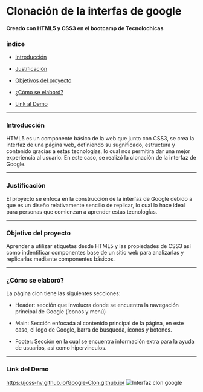 # Clonación de la interfas de google  
#### Creado con HTML5 y CSS3 en el bootcamp de Tecnolochicas

### índice
* [Introducción](https://github.com/Joss-HV/Google-Clon/blob/main/README.md#introducci%C3%B3n)

* [Justificación](https://github.com/Joss-HV/Google-Clon/blob/main/README.md#justificaci%C3%B3n)

* [Objetivos del proyecto](https://github.com/Joss-HV/Google-Clon/blob/main/README.md#objetivo-del-proyecto)

* [¿Cómo se elaboró?](https://github.com/Joss-HV/Google-Clon/blob/main/README.md#c%C3%B3mo-se-elabor%C3%B3)

* [Link al Demo](https://github.com/Joss-HV/Google-Clon/blob/main/README.md#link-del-demo)

***
### Introducción
HTML5 es un componente básico de la web que junto con CSS3, se crea la interfaz de una página web, definiendo su sugnificado, estructura y contenido gracias a estas tecnologías, lo cual nos permitira dar una mejor experiencia al usuario.
En este caso, se realizó la clonación de la interfaz de Google.
***
### Justificación
El proyecto se enfoca en la construcción de la interfaz de Google debido a que es un diseño relativamente sencillo de replicar, lo cual lo hace ideal para personas que comienzan a aprender estas tecnologías. 
***
### Objetivo del proyecto
Aprender a utilizar etiquetas desde HTML5 y las propiedades de CSS3 así como indentificar componentes base de un sitio web para analizarlas y replicarlas mediante componentes básicos.
***
### ¿Cómo se elaboró?
La página clon tiene las siguientes secciones:

* Header: sección que involucra donde se encuentra la navegación principal de Google (íconos y menú)

* Main: Sección enfocada al contenido principal de la página, en este caso, el logo de Google, barra de busqueda, íconos y botones.

* Footer: Sección en la cual se encuentra información extra para la ayuda de usuarios, así como hipervinculos.
***
### Link del Demo
https://joss-hv.github.io/Google-Clon.github.io/
![Interfaz clon google](https://user-images.githubusercontent.com/131929266/234747181-07c0196d-2512-46f8-ace2-9494901f91ed.png)
